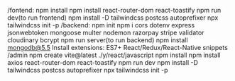 /fontend:
      npm install
      npm install react-router-dom react-toastify 
      npm run dev(to run frontend)
      npm install -D tailwindcss postcss autoprefixer
      npx tailwindcss init -p
/backend:
      npm init
      npm i cors dotenv express jsonwebtoken mongoose multer nodemon razorpay stripe validator cloudinary bcrypt
      npm run server(to run backend)
      npm install mongodb@5.5
Install extensions: 
      ES7+ React/Redux/React-Native snippets
/admin
      npm create vite@latest ./y/react/javascript
      npm install 
      npm install axios react-router-dom react-toastify
      npm run dev
      npm install -D tailwindcss postcss autoprefixer
      npx tailwindcss init -p


